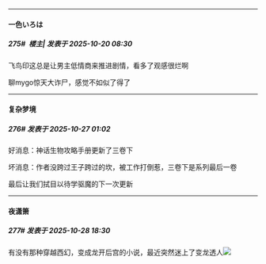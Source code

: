 ﻿
*****

####  一色いろは  
##### 275#         楼主| 发表于 2025-10-20 08:30

飞鸟印这总是让男主低情商来推进剧情，看多了观感很烂啊

聊mygo惊天大诈尸，感觉不如似了得了

*****

####  复杂梦境  
##### 276#       发表于 2025-10-27 01:02

好消息：神话生物攻略手册更新了三卷下

坏消息：作者没跨过王子跨过的坎，被工作打倒惹，三卷下是系列最后一卷

最后让我们拭目以待学驱魔的下一次更新


*****

####  夜潇箫  
##### 277#       发表于 2025-10-28 18:30

有没有那种穿越西幻，变成龙开后宫的小说，最近突然迷上了变龙透人<img src="https://static.stage1st.com/image/smiley/face2017/075.png" referrerpolicy="no-referrer">

